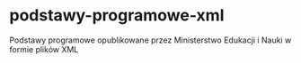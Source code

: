 # podstawy-programowe-xml
Podstawy programowe opublikowane przez Ministerstwo Edukacji i Nauki w formie plików XML
